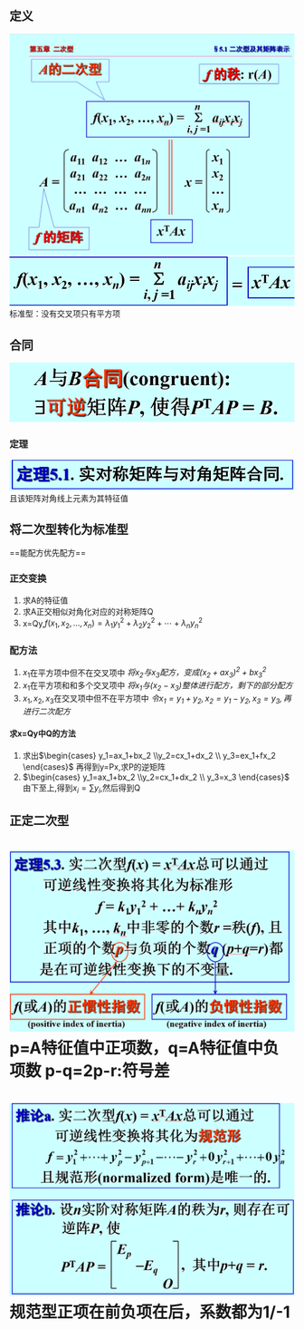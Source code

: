 ## 定义
![](images/2022-12-17-18-17-58.png)
![](images/2022-12-17-18-19-44.png)
标准型：没有交叉项只有平方项

## 合同
![](images/2022-12-17-18-24-18.png)
### 定理
![](images/2022-12-17-18-26-07.png)
且该矩阵对角线上元素为其特征值



## 将二次型转化为标准型
==能配方优先配方==
### 正交变换
1. 求A的特征值
2. 求A正交相似对角化对应的对称矩阵Q
3. x=Qy,$f(x_1,x_2, \ldots ,x_n)=\lambda_1y_1^{2}+\lambda_2y_2^{2}+ \cdots +\lambda_n y_n^{2}$

### 配方法
1. $x_1$在平方项中但不在交叉项中 
   *$将x_2与x_3配方，变成(x_2+ax_3)^{2}+bx_3^{2}$*
2. $x_1$在平方项和和多个交叉项中 
   *$将x_1与(x_2-x_3)整体进行配方，剩下的部分配方$*
3. $x_1, x_2, x_3$在交叉项中但不在平方项中 
   *$令x_1=y_1+y_2,x_2=y_1-y_2,x_3=y_3,再进行二次配方$*

#### 求x=Qy中Q的方法
1. 求出$\begin{cases}
    y_1=ax_1+bx_2 \\y_2=cx_1+dx_2 \\ y_3=ex_1+fx_2
\end{cases}$
再得到y=Px,求P的逆矩阵
2. $\begin{cases}
    y_1=ax_1+bx_2 \\y_2=cx_1+dx_2 \\ y_3=x_3
\end{cases}$
由下至上,得到$x_i=\sum_{}y_i$,然后得到Q


## 正定二次型

![](images/2022-12-18-12-35-36.png)
p=A特征值中正项数，q=A特征值中负项数
p-q=2p-r:符号差
=
![](images/2022-12-18-12-36-17.png)
规范型正项在前负项在后，系数都为1/-1
=

